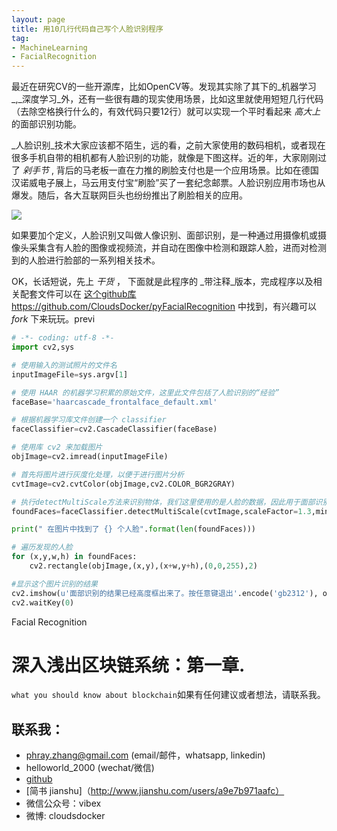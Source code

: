 ```yaml
---
layout: page
title: 用10几行代码自己写个人脸识别程序
tag:
- MachineLearning
- FacialRecognition
---
```

最近在研究CV的一些开源库，比如OpenCV等。发现其实除了其下的_机器学习_,_深度学习_外，还有一些很有趣的现实使用场景，比如这里就使用短短几行代码（去除空格换行什么的，有效代码只要12行）就可以实现一个平时看起来 _高大上_ 的面部识别功能。

 _人脸识别_技术大家应该都不陌生，远的看，之前大家使用的数码相机，或者现在很多手机自带的相机都有人脸识别的功能，就像是下图这样。近的年，大家刚刚过了 _剁手节_ , 背后的马老板一直在力推的刷脸支付也是一个应用场景。比如在德国汉诺威电子展上，马云用支付宝“刷脸”买了一套纪念邮票。人脸识别应用市场也从爆发。随后，各大互联网巨头也纷纷推出了刷脸相关的应用。
 
![](iPhone-camera-face-recognition.jpg)

 如果要加个定义，人脸识别又叫做人像识别、面部识别，是一种通过用摄像机或摄像头采集含有人脸的图像或视频流，并自动在图像中检测和跟踪人脸，进而对检测到的人脸进行脸部的一系列相关技术。

 OK，长话短说，先上 _干货_ ， 下面就是此程序的 _带注释_版本，完成程序以及相关配套文件可以在 [这个github库](https://github.com/CloudsDocker/pyFacialRecognition) https://github.com/CloudsDocker/pyFacialRecognition 中找到，有兴趣可以 _fork_ 下来玩玩。previ

```python
# -*- coding: utf-8 -*-
import cv2,sys

# 使用输入的测试照片的文件名
inputImageFile=sys.argv[1]

# 使用 HAAR 的机器学习积累的原始文件，这里此文件包括了人脸识别的“经验”
faceBase='haarcascade_frontalface_default.xml'

# 根据机器学习库文件创建一个 classifier
faceClassifier=cv2.CascadeClassifier(faceBase)

# 使用库 cv2 来加载图片
objImage=cv2.imread(inputImageFile)

# 首先将图片进行灰度化处理，以便于进行图片分析
cvtImage=cv2.cvtColor(objImage,cv2.COLOR_BGR2GRAY)

# 执行detectMultiScale方法来识别物体，我们这里使用的是人脸的数据，因此用于面部识别
foundFaces=faceClassifier.detectMultiScale(cvtImage,scaleFactor=1.3,minNeighbors=9,minSize=(50,50),flags = cv2.cv.CV_HAAR_SCALE_IMAGE)

print(" 在图片中找到了 {} 个人脸".format(len(foundFaces)))

# 遍历发现的人脸
for (x,y,w,h) in foundFaces:
    cv2.rectangle(objImage,(x,y),(x+w,y+h),(0,0,255),2)

#显示这个图片识别的结果
cv2.imshow(u'面部识别的结果已经高度框出来了。按任意键退出'.encode('gb2312'), objImage)
cv2.waitKey(0)
```

Facial Recognition

# 深入浅出区块链系统：第一章.
`what you should know about blockchain`如果有任何建议或者想法，请联系我。

## 联系我：
* phray.zhang@gmail.com (email/邮件，whatsapp, linkedin)
* helloworld_2000 (wechat/微信)
* [github](https://github.com/CloudsDocker/)
* [简书 jianshu]（http://www.jianshu.com/users/a9e7b971aafc）
* 微信公众号：vibex
* 微博: cloudsdocker
